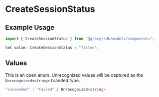 # CreateSessionStatus

## Example Usage

```typescript
import { CreateSessionStatus } from "@gr4vy/sdk/models/components";

let value: CreateSessionStatus = "failed";
```

## Values

This is an open enum. Unrecognized values will be captured as the `Unrecognized<string>` branded type.

```typescript
"succeeded" | "failed" | Unrecognized<string>
```
